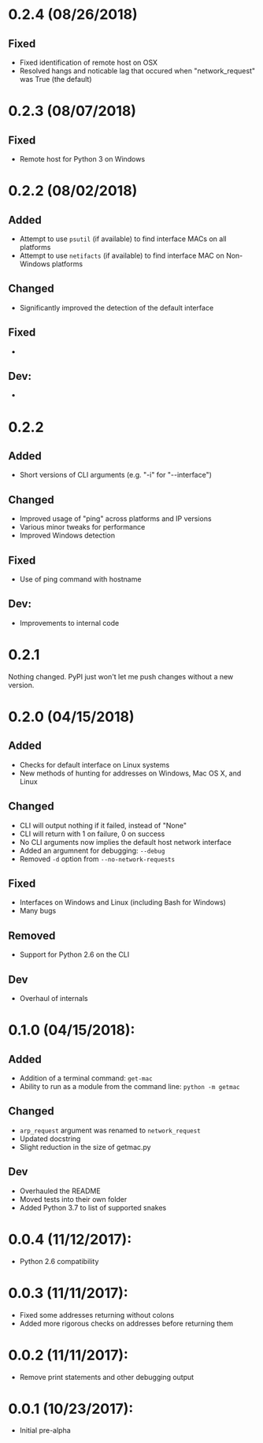 # 0.2.4 (08/26/2018)
## Fixed
* Fixed identification of remote host on OSX
* Resolved hangs and noticable lag that occured when "network_request"
was True (the default)


# 0.2.3 (08/07/2018)
## Fixed
* Remote host for Python 3 on Windows


# 0.2.2 (08/02/2018)
## Added
* Attempt to use `psutil` (if available) to find interface MACs on all platforms
* Attempt to use `netifacts` (if available) to find interface MAC on Non-Windows platforms

## Changed
* Significantly improved the detection of the default interface

## Fixed
*

## Dev:
*

# 0.2.2
## Added
* Short versions of CLI arguments (e.g. "-i" for "--interface")

## Changed
* Improved usage of "ping" across platforms and IP versions
* Various minor tweaks for performance
* Improved Windows detection

## Fixed
* Use of ping command with hostname

## Dev:
* Improvements to internal code

# 0.2.1
Nothing changed. PyPI just won't let me push changes without a new version.


# 0.2.0 (04/15/2018)
## Added
* Checks for default interface on Linux systems
* New methods of hunting for addresses on Windows, Mac OS X, and Linux

## Changed
* CLI will output nothing if it failed, instead of "None"
* CLI will return with 1 on failure, 0 on success
* No CLI arguments now implies the default host network interface
* Added an argumnent for debugging: `--debug`
* Removed `-d` option from `--no-network-requests`

## Fixed
* Interfaces on Windows and Linux (including Bash for Windows)
* Many bugs

## Removed
* Support for Python 2.6 on the CLI

## Dev
* Overhaul of internals


# 0.1.0 (04/15/2018):
## Added
* Addition of a terminal command: `get-mac`
* Ability to run as a module from the command line: `python -m getmac`

## Changed
* `arp_request` argument was renamed to `network_request`
* Updated docstring
* Slight reduction in the size of getmac.py

## Dev
* Overhauled the README
* Moved tests into their own folder
* Added Python 3.7 to list of supported snakes


# 0.0.4 (11/12/2017):
* Python 2.6 compatibility


# 0.0.3 (11/11/2017):
* Fixed some addresses returning without colons
* Added more rigorous checks on addresses before returning them


# 0.0.2 (11/11/2017):
* Remove print statements and other debugging output


# 0.0.1 (10/23/2017):
* Initial pre-alpha
